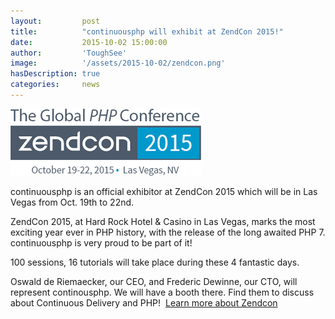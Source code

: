 ```yaml
---
layout:         post
title:          "continuousphp will exhibit at ZendCon 2015!"
date:           2015-10-02 15:00:00
author:         'ToughSee'
image:          '/assets/2015-10-02/zendcon.png'
hasDescription: true
categories:     news
---
```

![ ](/assets/2015-10-02/zendcon.png)

continuousphp is an official exhibitor at ZendCon 2015 which will be in Las Vegas from Oct. 19th to 22nd.

<!--more-->

ZendCon 2015, at Hard Rock Hotel & Casino in Las Vegas, marks the most exciting year ever in PHP history, with the
release of the long awaited PHP 7. continuousphp is very proud to be part of it!

100 sessions, 16 tutorials will take place during these 4 fantastic days.

Oswald de Riemaecker, our CEO, and Frederic Dewinne, our CTO, will represent continousphp. We will have a booth there.
Find them to discuss about Continuous Delivery and PHP! 
​
[Learn more about Zendcon](http://www.zendcon.com/)
